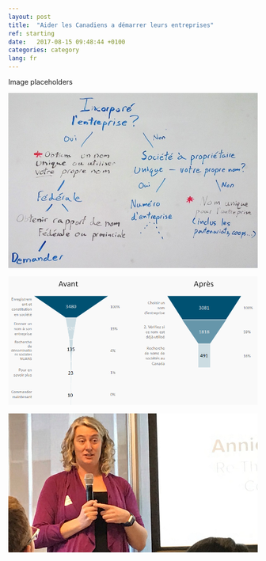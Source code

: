 ```yaml
---
layout: post
title:  "Aider les Canadiens a démarrer leurs entreprises"
ref: starting
date:   2017-08-15 09:48:44 +0100
categories: category
lang: fr
---
```


Image placeholders

![Decisions et étapes pour le nom d'une entreprise](/images/Nom_dentreprise_decisions.jpg  "Decisions de nom d'une entreprise")

![Entonnoir de conversions pour choisir un nom d'entreprise Canada.ca](/images/Nom_dentreprise_entonnoir_944x487.png  "Changement de l'achalandage pour chercher un nom d'entreprise sur Canada.ca")

![Annie speaking at World IA Day 2017](/images/AnnieWorldIADay_794x443.jpg "World IA Day")
